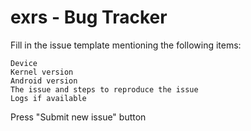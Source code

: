 exrs - Bug Tracker
=

Fill in the issue template mentioning the following items:

    Device
    Kernel version
    Android version
    The issue and steps to reproduce the issue
    Logs if available

Press "Submit new issue" button

